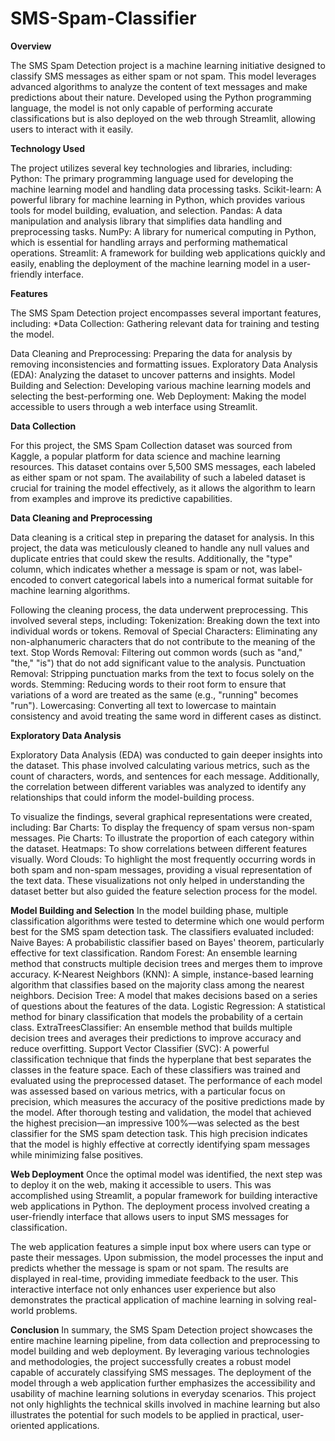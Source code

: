 # SMS-Spam-Classifier

**Overview**

The SMS Spam Detection project is a machine learning initiative designed to classify SMS messages as either spam or not spam. This model leverages advanced algorithms to analyze the content of text messages and make predictions about their nature. Developed using the Python programming language, the model is not only capable of performing accurate classifications but is also deployed on the web through Streamlit, allowing users to interact with it easily.

**Technology Used**

The project utilizes several key technologies and libraries, including:
Python: The primary programming language used for developing the machine learning model and handling data processing tasks.
Scikit-learn: A powerful library for machine learning in Python, which provides various tools for model building, evaluation, and selection.
Pandas: A data manipulation and analysis library that simplifies data handling and preprocessing tasks.
NumPy: A library for numerical computing in Python, which is essential for handling arrays and performing mathematical operations.
Streamlit: A framework for building web applications quickly and easily, enabling the deployment of the machine learning model in a user-friendly interface.

**Features**

The SMS Spam Detection project encompasses several important features, including:
*Data Collection: Gathering relevant data for training and testing the model.

Data Cleaning and Preprocessing: Preparing the data for analysis by removing inconsistencies and formatting issues.
Exploratory Data Analysis (EDA): Analyzing the dataset to uncover patterns and insights.
Model Building and Selection: Developing various machine learning models and selecting the best-performing one.
Web Deployment: Making the model accessible to users through a web interface using Streamlit.

**Data Collection**

For this project, the SMS Spam Collection dataset was sourced from Kaggle, a popular platform for data science and machine learning resources. This dataset contains over 5,500 SMS messages, each labeled as either spam or not spam. The availability of such a labeled dataset is crucial for training the model effectively, as it allows the algorithm to learn from examples and improve its predictive capabilities.

**Data Cleaning and Preprocessing**

Data cleaning is a critical step in preparing the dataset for analysis. In this project, the data was meticulously cleaned to handle any null values and duplicate entries that could skew the results. Additionally, the "type" column, which indicates whether a message is spam or not, was label-encoded to convert categorical labels into a numerical format suitable for machine learning algorithms.

Following the cleaning process, the data underwent preprocessing. This involved several steps, including:
Tokenization: Breaking down the text into individual words or tokens.
Removal of Special Characters: Eliminating any non-alphanumeric characters that do not contribute to the meaning of the text.
Stop Words Removal: Filtering out common words (such as "and," "the," "is") that do not add significant value to the analysis.
Punctuation Removal: Stripping punctuation marks from the text to focus solely on the words.
Stemming: Reducing words to their root form to ensure that variations of a word are treated as the same (e.g., "running" becomes "run").
Lowercasing: Converting all text to lowercase to maintain consistency and avoid treating the same word in different cases as distinct.

**Exploratory Data Analysis**

Exploratory Data Analysis (EDA) was conducted to gain deeper insights into the dataset. This phase involved calculating various metrics, such as the count of characters, words, and sentences for each message. Additionally, the correlation between different variables was analyzed to identify any relationships that could inform the model-building process.

To visualize the findings, several graphical representations were created, including:
Bar Charts: To display the frequency of spam versus non-spam messages.
Pie Charts: To illustrate the proportion of each category within the dataset.
Heatmaps: To show correlations between different features visually.
Word Clouds: To highlight the most frequently occurring words in both spam and non-spam messages, providing a visual representation of the text data.
These visualizations not only helped in understanding the dataset better but also guided the feature selection process for the model.

**Model Building and Selection**
In the model building phase, multiple classification algorithms were tested to determine which one would perform best for the SMS spam detection task. The classifiers evaluated included:
Naive Bayes: A probabilistic classifier based on Bayes' theorem, particularly effective for text classification.
Random Forest: An ensemble learning method that constructs multiple decision trees and merges them to improve accuracy.
K-Nearest Neighbors (KNN): A simple, instance-based learning algorithm that classifies based on the majority class among the nearest neighbors.
Decision Tree: A model that makes decisions based on a series of questions about the features of the data.
Logistic Regression: A statistical method for binary classification that models the probability of a certain class.
ExtraTreesClassifier: An ensemble method that builds multiple decision trees and averages their predictions to improve accuracy and reduce overfitting.
Support Vector Classifier (SVC): A powerful classification technique that finds the hyperplane that best separates the classes in the feature space.
Each of these classifiers was trained and evaluated using the preprocessed dataset. The performance of each model was assessed based on various metrics, with a particular focus on precision, which measures the accuracy of the positive predictions made by the model. After thorough testing and validation, the model that achieved the highest precision—an impressive 100%—was selected as the best classifier for the SMS spam detection task. This high precision indicates that the model is highly effective at correctly identifying spam messages while minimizing false positives.

**Web Deployment**
Once the optimal model was identified, the next step was to deploy it on the web, making it accessible to users. This was accomplished using Streamlit, a popular framework for building interactive web applications in Python. The deployment process involved creating a user-friendly interface that allows users to input SMS messages for classification.

The web application features a simple input box where users can type or paste their messages. Upon submission, the model processes the input and predicts whether the message is spam or not spam. The results are displayed in real-time, providing immediate feedback to the user. This interactive interface not only enhances user experience but also demonstrates the practical application of machine learning in solving real-world problems.

**Conclusion**
In summary, the SMS Spam Detection project showcases the entire machine learning pipeline, from data collection and preprocessing to model building and web deployment. By leveraging various technologies and methodologies, the project successfully creates a robust model capable of accurately classifying SMS messages. The deployment of the model through a web application further emphasizes the accessibility and usability of machine learning solutions in everyday scenarios. This project not only highlights the technical skills involved in machine learning but also illustrates the potential for such models to be applied in practical, user-oriented applications.
